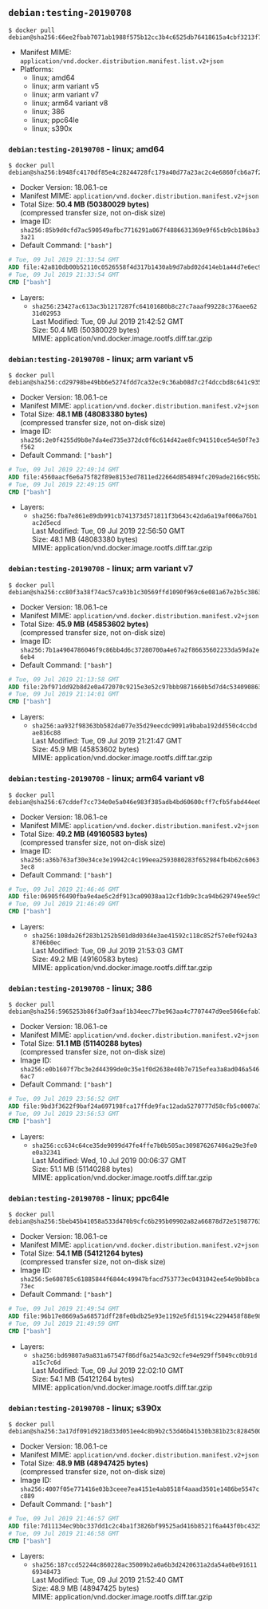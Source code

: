 ## `debian:testing-20190708`

```console
$ docker pull debian@sha256:66ee2fbab7071ab1988f575b12cc3b4c6525db76418615a4cbf3213f7952b8a8
```

-	Manifest MIME: `application/vnd.docker.distribution.manifest.list.v2+json`
-	Platforms:
	-	linux; amd64
	-	linux; arm variant v5
	-	linux; arm variant v7
	-	linux; arm64 variant v8
	-	linux; 386
	-	linux; ppc64le
	-	linux; s390x

### `debian:testing-20190708` - linux; amd64

```console
$ docker pull debian@sha256:b948fc4170df85e4c28244728fc179a40d77a23ac2c4e6860fcb6a7f2af4cce3
```

-	Docker Version: 18.06.1-ce
-	Manifest MIME: `application/vnd.docker.distribution.manifest.v2+json`
-	Total Size: **50.4 MB (50380029 bytes)**  
	(compressed transfer size, not on-disk size)
-	Image ID: `sha256:85b9d0cfd7ac590549afbc7716291a067f4886631369e9f65cb9cb186ba33a21`
-	Default Command: `["bash"]`

```dockerfile
# Tue, 09 Jul 2019 21:33:54 GMT
ADD file:42a810db00b52110c0526558f4d317b1430ab9d7abd02d414eb1a44d7e6ec930 in / 
# Tue, 09 Jul 2019 21:33:54 GMT
CMD ["bash"]
```

-	Layers:
	-	`sha256:23427ac613ac3b1217287fc64101680b8c27c7aaaf99228c376aee6231d02953`  
		Last Modified: Tue, 09 Jul 2019 21:42:52 GMT  
		Size: 50.4 MB (50380029 bytes)  
		MIME: application/vnd.docker.image.rootfs.diff.tar.gzip

### `debian:testing-20190708` - linux; arm variant v5

```console
$ docker pull debian@sha256:cd29798be49bb6e5274fdd7ca32ec9c36ab08d7c2f4dccbd8c641c935a385220
```

-	Docker Version: 18.06.1-ce
-	Manifest MIME: `application/vnd.docker.distribution.manifest.v2+json`
-	Total Size: **48.1 MB (48083380 bytes)**  
	(compressed transfer size, not on-disk size)
-	Image ID: `sha256:2e0f4255d9b8e7da4ed735e372dc0f6c614d42ae8fc941510ce54e50f7e3f562`
-	Default Command: `["bash"]`

```dockerfile
# Tue, 09 Jul 2019 22:49:14 GMT
ADD file:4560aacf6e6a75f82f89e8153ed7811ed22664d854894fc209ade2166c95b293 in / 
# Tue, 09 Jul 2019 22:49:15 GMT
CMD ["bash"]
```

-	Layers:
	-	`sha256:fba7e861e89db991cb741373d571811f3b643c42da6a19af006a76b1ac2d5ecd`  
		Last Modified: Tue, 09 Jul 2019 22:56:50 GMT  
		Size: 48.1 MB (48083380 bytes)  
		MIME: application/vnd.docker.image.rootfs.diff.tar.gzip

### `debian:testing-20190708` - linux; arm variant v7

```console
$ docker pull debian@sha256:cc80f3a38f74ac57ca93b1c30569ffd1090f969c6e081a67e2b5c3863cc9cce1
```

-	Docker Version: 18.06.1-ce
-	Manifest MIME: `application/vnd.docker.distribution.manifest.v2+json`
-	Total Size: **45.9 MB (45853602 bytes)**  
	(compressed transfer size, not on-disk size)
-	Image ID: `sha256:7b1a4904786046f9c86bb4d6c37280700a4e67a2f86635602233da59da2e6eb4`
-	Default Command: `["bash"]`

```dockerfile
# Tue, 09 Jul 2019 21:13:58 GMT
ADD file:2bf971dd92b8d2e0a472070c9215e3e52c97bbb9871660b5d7d4c5340908637d in / 
# Tue, 09 Jul 2019 21:14:01 GMT
CMD ["bash"]
```

-	Layers:
	-	`sha256:aa932f98363bb582da077e35d29eecdc9091a9baba192dd550c4ccbdae816c88`  
		Last Modified: Tue, 09 Jul 2019 21:21:47 GMT  
		Size: 45.9 MB (45853602 bytes)  
		MIME: application/vnd.docker.image.rootfs.diff.tar.gzip

### `debian:testing-20190708` - linux; arm64 variant v8

```console
$ docker pull debian@sha256:67cddef7cc734e0e5a046e983f385adb4bd60600cff7cfb5fabd44ee09c1819d
```

-	Docker Version: 18.06.1-ce
-	Manifest MIME: `application/vnd.docker.distribution.manifest.v2+json`
-	Total Size: **49.2 MB (49160583 bytes)**  
	(compressed transfer size, not on-disk size)
-	Image ID: `sha256:a36b763af30e34ce3e19942c4c199eea2593080283f652984fb4b62c60633ec8`
-	Default Command: `["bash"]`

```dockerfile
# Tue, 09 Jul 2019 21:46:46 GMT
ADD file:06905f6490fba9e4ae5c2df913ca09038aa12cf1db9c3ca94b629749ee59c515 in / 
# Tue, 09 Jul 2019 21:46:49 GMT
CMD ["bash"]
```

-	Layers:
	-	`sha256:108da26f283b1252b501d8d03d4e3ae41592c118c852f57e0ef924a38706b0ec`  
		Last Modified: Tue, 09 Jul 2019 21:53:03 GMT  
		Size: 49.2 MB (49160583 bytes)  
		MIME: application/vnd.docker.image.rootfs.diff.tar.gzip

### `debian:testing-20190708` - linux; 386

```console
$ docker pull debian@sha256:5965253b86f3a0f3aaf1b34eec77be963aa4c7707447d9ee5066efab7a6612cc
```

-	Docker Version: 18.06.1-ce
-	Manifest MIME: `application/vnd.docker.distribution.manifest.v2+json`
-	Total Size: **51.1 MB (51140288 bytes)**  
	(compressed transfer size, not on-disk size)
-	Image ID: `sha256:e0b1607f7bc3e2d44399de0c35e1f0d2638e40b7e715efea3a8ad046a5466ac7`
-	Default Command: `["bash"]`

```dockerfile
# Tue, 09 Jul 2019 23:56:52 GMT
ADD file:9bd3f3622f9baf24a697198fca17ffde9fac12ada5270777d58cfb5c0007a7c4 in / 
# Tue, 09 Jul 2019 23:56:53 GMT
CMD ["bash"]
```

-	Layers:
	-	`sha256:cc634c64ce35de9099d47fe4ffe7b0b505ac309876267406a29e3fe0e0a32341`  
		Last Modified: Wed, 10 Jul 2019 00:06:37 GMT  
		Size: 51.1 MB (51140288 bytes)  
		MIME: application/vnd.docker.image.rootfs.diff.tar.gzip

### `debian:testing-20190708` - linux; ppc64le

```console
$ docker pull debian@sha256:5beb45b41058a533d470b9cfc6b295b09902a82a66878d72e51987763d0473ef
```

-	Docker Version: 18.06.1-ce
-	Manifest MIME: `application/vnd.docker.distribution.manifest.v2+json`
-	Total Size: **54.1 MB (54121264 bytes)**  
	(compressed transfer size, not on-disk size)
-	Image ID: `sha256:5e608785c61885844f6844c49947bfacd753773ec0431042ee54e9bb8bca73ec`
-	Default Command: `["bash"]`

```dockerfile
# Tue, 09 Jul 2019 21:49:54 GMT
ADD file:96b17e8669a5a68571dff28fe0bdb25e93e1192e5fd15194c2294458f88e98a6 in / 
# Tue, 09 Jul 2019 21:49:59 GMT
CMD ["bash"]
```

-	Layers:
	-	`sha256:bd69807a9a831a67547f86df6a254a3c92cfe94e929ff5049cc0b91da15c7c6d`  
		Last Modified: Tue, 09 Jul 2019 22:02:10 GMT  
		Size: 54.1 MB (54121264 bytes)  
		MIME: application/vnd.docker.image.rootfs.diff.tar.gzip

### `debian:testing-20190708` - linux; s390x

```console
$ docker pull debian@sha256:3a17df091d9218d33d051ee4c8b9b2c53d46b41530b381b23c828450066862a5
```

-	Docker Version: 18.06.1-ce
-	Manifest MIME: `application/vnd.docker.distribution.manifest.v2+json`
-	Total Size: **48.9 MB (48947425 bytes)**  
	(compressed transfer size, not on-disk size)
-	Image ID: `sha256:4007f05e771416e03b3ceee7ea4151e4ab8518f4aaad3501e1486be5547cc889`
-	Default Command: `["bash"]`

```dockerfile
# Tue, 09 Jul 2019 21:46:57 GMT
ADD file:7d11134ec9bbc337dd1c2c4ba1f3826bf99525ad416b8521f6a443f0bc4325b8 in / 
# Tue, 09 Jul 2019 21:46:58 GMT
CMD ["bash"]
```

-	Layers:
	-	`sha256:187ccd52244c860228ac35009b2a0a6b3d2420631a2da54a0be9161169348473`  
		Last Modified: Tue, 09 Jul 2019 21:52:40 GMT  
		Size: 48.9 MB (48947425 bytes)  
		MIME: application/vnd.docker.image.rootfs.diff.tar.gzip
